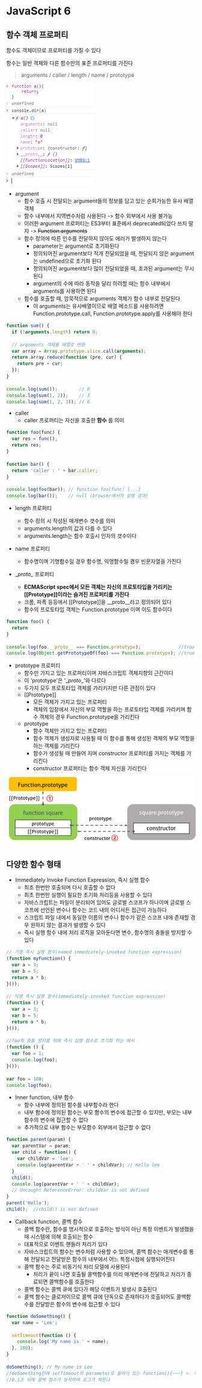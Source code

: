 # JavaScript 6

##  함수 객체 프로퍼티
함수도 객체이므로 프로퍼티를 가질 수 있다

함수는 일반 객체와 다른 함수만의 표준 프로퍼티를 가진다
> arguments / caller / length / name / prototype

![function_structure](../../images/function_structure.PNG)
* argument
  * 함수 호출 시 전달되는 argument들의 정보를 담고 있는 순회가능한 유사 배열 객체
  * 함수 내부에서 지역변수처럼 사용된다 -> 함수 외부에서 사용 불가능
  * 이러한 argument 프로퍼티는 ES3부터 표준에서 deprecated되었다 쓰지 말자 -> ~~Function.arguments~~
  * 함수 정의에 따른 인수를 전달하지 않아도 에러가 발생하지 않는다
    * parameter는 argument로 초기화된다
    * 정의되어진 argument보다 적개 전달되었을 때, 전달되지 않은 argument는 undefined으로 초기화 된다
    * 정의되어진 argument보다 많이 전달되었을 때, 초과된 argument는 무시된다
    * argument의 수에 따라 동작을 달리 하려할 때는 함수 내부에서 arguments를 사용하면 된다
  * 함수를 호출할 때, 암묵적으로 arguments 객체가 함수 내부로 전달된다
    * 이 arguments는 유사배열이므로 배열 메소드를 사용하려면 Function.prototype.call, Function.prototype.apply를 사용해야 한다
```javascript
function sum() {
  if (!arguments.length) return 0;

  // arguments 객체를 배열로 변환
  var array = Array.prototype.slice.call(arguments);
  return array.reduce(function (pre, cur) {
    return pre + cur;
  });
}

console.log(sum());        // 0
console.log(sum(1, 2));    // 3
console.log(sum(1, 2, 3)); // 6
```

* caller
  * caller 프로퍼티는 자신을 호출한 **함수** 를 의미
```javascript
function foo(func) {
  var res = func();
  return res;
}

function bar() {
  return 'caller : ' + bar.caller;
}

console.log(foo(bar)); // function foo(func) {...}
console.log(bar());    // null (browser에서의 실행 결과)
```

* length 프로퍼티
  * 함수 정의 시 작성된 매개변수 갯수를 의미
  * arguments.length의 값과 다를 수 있다
  * arguments.length는 함수 호출시 인자의 갯수이다

* name 프로퍼티
  * 함수명이며 기명함수일 경우 함수명, 익명함수일 경우 빈문자열을 가진다

* \__proto__ 프로퍼티
  * **ECMAScript spec에서 모든 객체는 자신의 프로토타입을 가리키는 [[Prototype]]이라는 숨겨진 프로퍼티를 가진다**
  * 크롬, 파폭 등등에서 [[Prototype]]을 \__proto__라고 정의되어 있다
  * 함수의 프로토타입 객체는 Function.prototype 이며 이도 함수이다

```JavaScript
function foo() {
  return
}

console.log(foo.__proto__ === Function.prototype);              //true
console.log(Object.getPrototypeOf(foo) === Function.prototype); //true
```

* prototype 프로퍼티
  * 함수만 가지고 있는 프로퍼티이며 자바스크립트 객체지향의 근간이다
  * 이 'prototype'은 '\__proto__'와 다르다
  * 두가지 모두 프로토타입 객체를 가리키지만 다른 관점이 있다
  * [[Prototype]]
    * 모든 객체가 가지고 있는 프로퍼티
    * 객체의 입장에서 자신의 부모 역할을 하는 프로토타입 객체를 가리키며 함수 객체의 경우 Function.prototype을 가리킨다
  * prototype
    * 함수 객체만 가지고 있는 프로퍼티
    * 함수 객체가 생성자로 사용될 때 이 함수를 통해 생성된 객체의 부모 역할을 하는 객체를 가리킨다
    * 함수가 생성될 때 만들어 지며 constructor 프로퍼티를 가지는 객체를 가리킨다
    * constructor 프로퍼티는 함수 객체 자신을 가리킨다

![function_prototype](../../images/function_prototype.PNG "https://poiemaweb.com/js-function#66-prototype-%ED%94%84%EB%A1%9C%ED%8D%BC%ED%8B%B0")

##  다양한 함수 형태
* Immediately Invoke Function Expression, 즉시 실행 함수
  * 최초 한번만 호출되며 다시 호출할 수 없다
  * 최초 한번만 실행이 필요한 초기화 처리등을 사용할 수 있다
  * 자바스크립트는 파일이 분리되어 있어도 글로벌 스코프가 하나이며 글로벌 스코프에 선언된 변수나 함수는 코드 내의 어디서든 접근이 가능하다
  * 스크립트 파일 내에서 동일한 이름의 변수나 함수가 같은 스코프 내에 존재할 경우 원하지 않는 결과가 발생할 수 있다
  * 즉시 실행 함수 내에 처리 로직을 모아둔다면 변수, 함수명의 충돌을 방지할 수 있다

```JavaScript
// 기명 즉시 실행 함수(named immediately-invoked function expression)
(function myFunction() {
  var a = 3;
  var b = 5;
  return a * b;
}());

// 익명 즉시 실행 함수(immediately-invoked function expression)
(function () {
  var a = 3;
  var b = 5;
  return a * b;
}());

//foo의 충돌 방지를 위해 즉시 실행 함수로 초기화 하는 예시
(function () {
  var foo = 1;
  console.log(foo);
}());

var foo = 100;
console.log(foo);
```

* Inner function, 내부 함수
  * 함수 내부에 정의된 함수를 내부함수라 한다
  * 내부 함수에 정의된 함수는 부모 함수의 변수에 접근할 수 있지만, 부모는 내부함수의 변수에 접근할 수 없다
  * 추가적으로 내부 함수는 부모함수 외부에서 접근할 수 없다

```JavaScript
function parent(param) {
  var parentVar = param;
  var child = function() {
    var childVar = 'lee';
    console.log(parentVar + ' ' + childVar); // Hello lee
  }
  child();
  console.log(parentVar + ' ' + childVar);
  // Uncaught ReferenceError: childVar is not defined
}
parent('Hello');
child();  //child() is not defined
```

* Callback function, 콜백 함수
  * 콜백 함수란, 함수를 명시적으로 호출하는 방식이 아닌 특정 이벤트가 발생했을 때 시스템에 의해 호출되는 함수
  * 대표적으로 이벤트 핸들러 처리가 있다
  * 자바스크립트의 함수는 변수처럼 사용할 수 있으며, 콜백 함수는 매개변수를 통해 전달되고 전달받은 함수의 내부에서 어느 특정시점에 실행되어진다
  * 콜백 함수는 주로 비동기식 처리 모델에 사용된다
    * 처리가 끝이 나면 호출될 콜백함수를 미리 매개변수에 전달하고 처리가 종료되면 콜백함수를 호출한다
  * 콜백 함수는 콜백 큐에 있다가 해당 이벤트가 발생시 호출된다
  * 콜백 함수는 클로저이므로 콜백 큐에 단독으로 존재하다가 호출되어도 콜백함수를 전달받은 함수의 변수에 접근할 수 있다

```JavaScript
function doSomething() {
  var name = 'Lee';

  setTimeout(function () {
    console.log('My name is ' + name);
  }, 100);
}

doSomething(); // My name is Lee
//doSomething안에 setTimeout의 parameter로 들어가 있는 function(){~~~} <- 이부분이 콜백 함수
//0.1초 뒤에 콜백 함수가 동작하며 로그가 찍힌다
```
